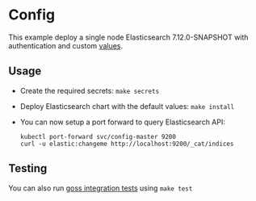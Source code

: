 # Config

This example deploy a single node Elasticsearch 7.12.0-SNAPSHOT with authentication and
custom [values][].


## Usage

* Create the required secrets: `make secrets`

* Deploy Elasticsearch chart with the default values: `make install`

* You can now setup a port forward to query Elasticsearch API:

  ```
  kubectl port-forward svc/config-master 9200
  curl -u elastic:changeme http://localhost:9200/_cat/indices
  ```


## Testing

You can also run [goss integration tests][] using `make test`


[goss integration tests]: https://github.com/elastic/helm-charts/tree/7.12/elasticsearch/examples/config/test/goss.yaml
[values]: https://github.com/elastic/helm-charts/tree/7.12/elasticsearch/examples/config/values.yaml
